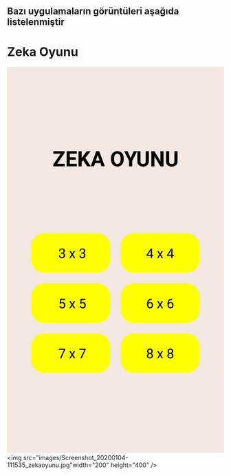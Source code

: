 ## Bazı uygulamaların görüntüleri aşağıda listelenmiştir

# Zeka Oyunu
![Photo](images/Screenshot_20200104-111535_zekaoyunu.jpg)
<img src="images/Screenshot_20200104-111535_zekaoyunu.jpg"width="200" height="400" />
